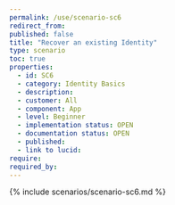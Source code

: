 ```yaml
---
permalink: /use/scenario-sc6
redirect_from: 
published: false
title: "Recover an existing Identity"
type: scenario
toc: true
properties:
  - id: SC6
  - category: Identity Basics
  - description:
  - customer: All
  - component: App
  - level: Beginner
  - implementation status: OPEN
  - documentation status: OPEN
  - published:
  - link to lucid:
require:
required_by:
---
```


{% include scenarios/scenario-sc6.md %}
